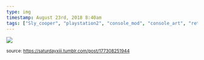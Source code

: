 ```yaml
---
type: img
timestamp: August 23rd, 2018 8:40am
tags: ["Sly_cooper", "playstation2", "console_mod", "console_art", "retro_games", "art"]
---
```

<img src="https://saturdayxiii.github.io/media/media/177308251944.jpg"/>
                                                                                
                
                
                
                
                                
<small>source: https://saturdayxiii.tumblr.com/post/177308251944</small>